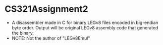 # CS321Assignment2
* A disassembler made in C for binary LEGv8 files encoded in big-endian byte order. Output will be original LEGv8 assembly code that generated the binary.
* NOTE: Not the author of "LEGv8Emul"
